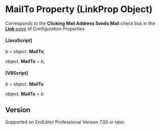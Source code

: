 # MailTo Property (LinkProp Object)

Corresponds to the **Clicking**
**Mail Address Sends Mail** check box in the [**Link** page](../../dlg/properties/link/index) of Configuration Properties.

#### \[JavaScript\]

_b_ =
object. **MailTo**;

object. **MailTo** = _b_;

#### \[VBScript\]

_b_ =
object. **MailTo**

object. **MailTo** = _b_

## Version

Supported on EmEditor Professional Version 7.00 or later.